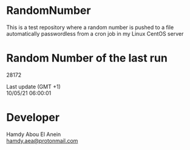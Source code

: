 # RandomNumber    
This is a test repository where a random number is pushed to a file automatically passwordless from a cron job in my Linux CentOS server    
# Random Number of the last run   
28172
      
Last update (GMT +1)    
10/05/21 06:00:01
# Developer    
Hamdy Abou El Anein   
hamdy.aea@protonmail.com
